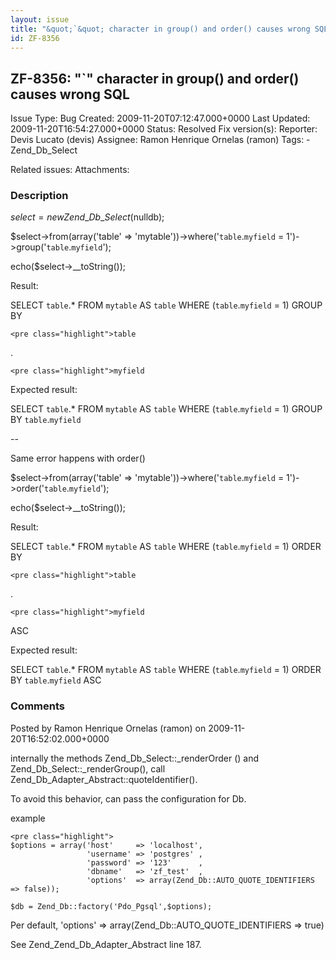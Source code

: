 ```yaml
---
layout: issue
title: "&quot;`&quot; character in group() and order() causes wrong SQL"
id: ZF-8356
---
```


ZF-8356: "`" character in group() and order() causes wrong SQL
--------------------------------------------------------------

 Issue Type: Bug Created: 2009-11-20T07:12:47.000+0000 Last Updated: 2009-11-20T16:54:27.000+0000 Status: Resolved Fix version(s): 
 Reporter:  Devis Lucato (devis)  Assignee:  Ramon Henrique Ornelas (ramon)  Tags: - Zend\_Db\_Select
 
 Related issues: 
 Attachments: 
### Description

$select = new Zend\_Db\_Select($nulldb);

$select->from(array('table' => 'mytable'))->where('`table`.`myfield` = 1')->group('`table`.`myfield`');

echo($select->\_\_toString());

Result:

SELECT `table`.\* FROM `mytable` AS `table` WHERE (`table`.`myfield` = 1) GROUP BY

 
    <pre class="highlight">table

.

 
    <pre class="highlight">myfield

Expected result:

SELECT `table`.\* FROM `mytable` AS `table` WHERE (`table`.`myfield` = 1) GROUP BY `table`.`myfield`

--

Same error happens with order()

$select->from(array('table' => 'mytable'))->where('`table`.`myfield` = 1')->order('`table`.`myfield`');

echo($select->\_\_toString());

Result:

SELECT `table`.\* FROM `mytable` AS `table` WHERE (`table`.`myfield` = 1) ORDER BY

 
    <pre class="highlight">table

.

 
    <pre class="highlight">myfield

ASC

Expected result:

SELECT `table`.\* FROM `mytable` AS `table` WHERE (`table`.`myfield` = 1) ORDER BY `table`.`myfield` ASC

 

 

### Comments

Posted by Ramon Henrique Ornelas (ramon) on 2009-11-20T16:52:02.000+0000

internally the methods Zend\_Db\_Select::\_renderOrder () and Zend\_Db\_Select::\_renderGroup(), call Zend\_Db\_Adapter\_Abstract::quoteIdentifier().

To avoid this behavior, can pass the configuration for Db.

example

 
    <pre class="highlight">
    $options = array('host'     => 'localhost',
                     'username' => 'postgres' ,
                     'password' => '123'      ,
                     'dbname'   => 'zf_test'  ,
                     'options'  => array(Zend_Db::AUTO_QUOTE_IDENTIFIERS => false));
    
    $db = Zend_Db::factory('Pdo_Pgsql',$options);


Per default, 'options' => array(Zend\_Db::AUTO\_QUOTE\_IDENTIFIERS => true)

See Zend\_Zend\_Db\_Adapter\_Abstract line 187.

 

 